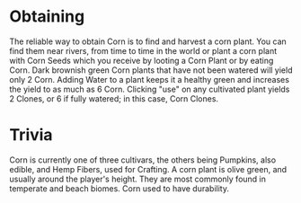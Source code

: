 # Obtaining

The reliable way to obtain Corn is to find and harvest a corn plant. You can find them near rivers, from time to time in the world or plant a corn plant with Corn Seeds which you receive by looting a Corn Plant or by eating Corn. Dark brownish green Corn plants that have not been watered will yield only 2 Corn. Adding Water to a plant keeps it a healthy green and increases the yield to as much as 6 Corn. Clicking "use" on any cultivated plant yields 2 Clones, or 6 if fully watered; in this case, Corn Clones.
# Trivia

Corn is currently one of three cultivars, the others being Pumpkins, also edible, and Hemp Fibers, used for Crafting.
A corn plant is olive green, and usually around the player's height. They are most commonly found in temperate and beach biomes.
Corn used to have durability.
